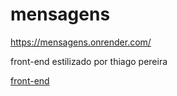 # mensagens
https://mensagens.onrender.com/


front-end estilizado por thiago pereira

[front-end](https://github.com/shirubaarison/mensagens-frontend)
